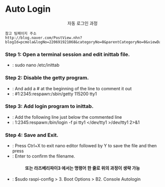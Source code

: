 # Auto Login

<center>자동 로그인 과정</center>

```
참고 팀페이지 주소
http://blog.naver.com/PostView.nhn?blogId=pcmola&logNo=220691921068&categoryNo=0&parentCategoryNo=0&viewDate=&currentPage=1&postListTopCurrentPage=1&from=postView
```


### Step 1: Open a terminal session and edit inittab file.
  - : sudo nano /etc/inittab
  
### Step 2: Disable the getty program.
  - : And add a # at the beginning of the line to comment it out
  - : #1:2345:respawn:/sbin/getty 115200 tty1

### Step 3: Add login program to inittab.
  - : Add the following line just below the commented line
  - : 1:2345:respawn:/bin/login -f pi tty1 </dev/tty1 >/dev/tty1 2>&1

### Step 4: Save and Exit.
  - : Press Ctrl+X to exit nano editor followed by Y to save the file and then press 
  - : Enter to confirm the filename.


#### <center>또는 라즈베리파이3 에서는 명령어 한 줄로 위의 과정이 생략 가능 </center>
  - : $sudo raspi-config > 3. Boot Options > B2. Console Autologin  
